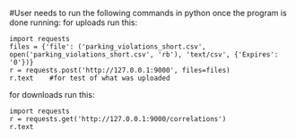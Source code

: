 
#User needs to run the following commands in python once the program is done running:
for uploads run this:
```
import requests
files = {'file': ('parking_violations_short.csv', open('parking_violations_short.csv', 'rb'), 'text/csv', {'Expires': '0'})}
r = requests.post('http://127.0.0.1:9000', files=files)
r.text    #for test of what was uploaded
```

for downloads run this:
```
import requests
r = requests.get('http://127.0.0.1:9000/correlations')
r.text
```
